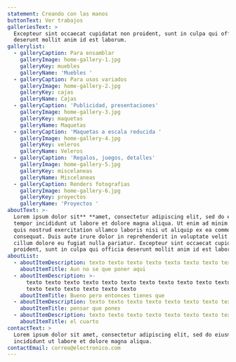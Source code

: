 ```yaml
---
statement: Creando con las manos
buttonText: Ver trabajos
galleriesText: >
  Excepteur sint occaecat cupidatat non proident, sunt in culpa qui officia
  deserunt mollit anim id est laborum.
gallerylist:
  - galleryCaption: Para ensamblar
    galleryImage: home-gallery-1.jpg
    galleryKey: muebles
    galleryName: 'Muebles '
  - galleryCaption: Para usos variados
    galleryImage: home-gallery-2.jpg
    galleryKey: cajas
    galleryName: Cajas
  - galleryCaption: 'Publicidad, presentaciones'
    galleryImage: home-gallery-3.jpg
    galleryKey: maquetas
    galleryName: Maquetas
  - galleryCaption: 'Maquetas a escala reducida '
    galleryImage: home-gallery-4.jpg
    galleryKey: veleros
    galleryName: Veleros
  - galleryCaption: 'Regalos, juegos, detalles'
    galleryImage: home-gallery-5.jpg
    galleryKey: miscelaneas
    galleryName: Miscelaneas
  - galleryCaption: Renders fotografias
    galleryImage: home-gallery-6.jpg
    galleryKey: proyectos
    galleryName: 'Proyectos '
aboutText: >-
  Lorem ipsum dolor sit** **amet, consectetur adipiscing elit, sed do eiusmod
  tempor incididunt ut labore et dolore magna aliqua. Ut enim ad minim veniam,
  quis nostrud exercitation ullamco laboris nisi ut aliquip ex ea commodo
  consequat. Duis aute irure dolor in reprehenderit in voluptate velit esse
  cillum dolore eu fugiat nulla pariatur. Excepteur sint occaecat cupidatat non
  proident, sunt in culpa qui officia deserunt mollit anim id est laborum.
aboutList:
  - aboutItemDescription: texto texto texto texto texto texto texto texto
    aboutItemTitle: Aun no se que poner aqui
  - aboutItemDescription: >-
      texto texto texto texto texto texto texto texto texto texto texto texto
      texto texto texto texto texto texto
    aboutItemTitle: Bueno pero entonces tienes que
  - aboutItemDescription: texto texto texto texto texto texto texto texto
    aboutItemTitle: pensar que pones
  - aboutItemDescription: texto texto texto texto texto texto texto texto
    aboutItemTitle: el cuarto
contactText: >
  Lorem ipsum dolor sit amet, consectetur adipiscing elit, sed do eiusmod tempor
  incididunt ut labore et dolore magna aliqua.
contactEmail: correo@electronico.com
---
```


